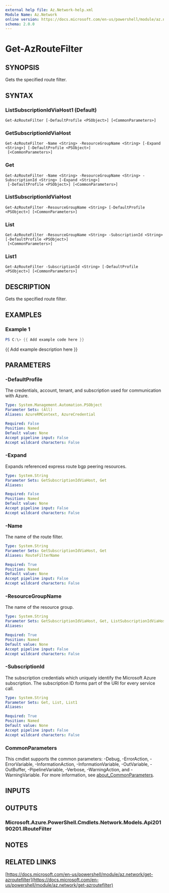 ```yaml
---
external help file: Az.Network-help.xml
Module Name: Az.Network
online version: https://docs.microsoft.com/en-us/powershell/module/az.network/get-azroutefilter
schema: 2.0.0
---
```


# Get-AzRouteFilter

## SYNOPSIS
Gets the specified route filter.

## SYNTAX

### ListSubscriptionIdViaHost1 (Default)
```
Get-AzRouteFilter [-DefaultProfile <PSObject>] [<CommonParameters>]
```

### GetSubscriptionIdViaHost
```
Get-AzRouteFilter -Name <String> -ResourceGroupName <String> [-Expand <String>] [-DefaultProfile <PSObject>]
 [<CommonParameters>]
```

### Get
```
Get-AzRouteFilter -Name <String> -ResourceGroupName <String> -SubscriptionId <String> [-Expand <String>]
 [-DefaultProfile <PSObject>] [<CommonParameters>]
```

### ListSubscriptionIdViaHost
```
Get-AzRouteFilter -ResourceGroupName <String> [-DefaultProfile <PSObject>] [<CommonParameters>]
```

### List
```
Get-AzRouteFilter -ResourceGroupName <String> -SubscriptionId <String> [-DefaultProfile <PSObject>]
 [<CommonParameters>]
```

### List1
```
Get-AzRouteFilter -SubscriptionId <String> [-DefaultProfile <PSObject>] [<CommonParameters>]
```

## DESCRIPTION
Gets the specified route filter.

## EXAMPLES

### Example 1
```powershell
PS C:\> {{ Add example code here }}
```

{{ Add example description here }}

## PARAMETERS

### -DefaultProfile
The credentials, account, tenant, and subscription used for communication with Azure.

```yaml
Type: System.Management.Automation.PSObject
Parameter Sets: (All)
Aliases: AzureRMContext, AzureCredential

Required: False
Position: Named
Default value: None
Accept pipeline input: False
Accept wildcard characters: False
```

### -Expand
Expands referenced express route bgp peering resources.

```yaml
Type: System.String
Parameter Sets: GetSubscriptionIdViaHost, Get
Aliases:

Required: False
Position: Named
Default value: None
Accept pipeline input: False
Accept wildcard characters: False
```

### -Name
The name of the route filter.

```yaml
Type: System.String
Parameter Sets: GetSubscriptionIdViaHost, Get
Aliases: RouteFilterName

Required: True
Position: Named
Default value: None
Accept pipeline input: False
Accept wildcard characters: False
```

### -ResourceGroupName
The name of the resource group.

```yaml
Type: System.String
Parameter Sets: GetSubscriptionIdViaHost, Get, ListSubscriptionIdViaHost, List
Aliases:

Required: True
Position: Named
Default value: None
Accept pipeline input: False
Accept wildcard characters: False
```

### -SubscriptionId
The subscription credentials which uniquely identify the Microsoft Azure subscription.
The subscription ID forms part of the URI for every service call.

```yaml
Type: System.String
Parameter Sets: Get, List, List1
Aliases:

Required: True
Position: Named
Default value: None
Accept pipeline input: False
Accept wildcard characters: False
```

### CommonParameters
This cmdlet supports the common parameters: -Debug, -ErrorAction, -ErrorVariable, -InformationAction, -InformationVariable, -OutVariable, -OutBuffer, -PipelineVariable, -Verbose, -WarningAction, and -WarningVariable. For more information, see [about_CommonParameters](http://go.microsoft.com/fwlink/?LinkID=113216).

## INPUTS

## OUTPUTS

### Microsoft.Azure.PowerShell.Cmdlets.Network.Models.Api20190201.IRouteFilter
## NOTES

## RELATED LINKS

[https://docs.microsoft.com/en-us/powershell/module/az.network/get-azroutefilter](https://docs.microsoft.com/en-us/powershell/module/az.network/get-azroutefilter)

